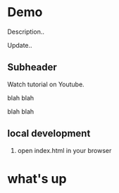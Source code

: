 # Demo

Description..

Update..

## Subheader

Watch tutorial on Youtube.

blah blah

blah blah


## local development

1. open index.html in your browser


# what's up